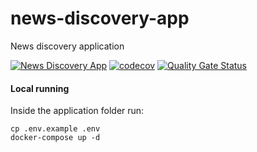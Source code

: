 # news-discovery-app
News discovery application

[![News Discovery App](https://github.com/DeejayRevok/news-discovery-app/actions/workflows/pythonapp.yml/badge.svg?branch=develop)](https://github.com/DeejayRevok/news-discovery-app/actions/workflows/pythonapp.yml)
[![codecov](https://codecov.io/gh/DeejayRevok/news-discovery-app/branch/develop/graph/badge.svg?token=5IMQQ2B7QP)](https://codecov.io/gh/DeejayRevok/news-discovery-app)
[![Quality Gate Status](https://sonarcloud.io/api/project_badges/measure?project=DeejayRevok_news-discovery-app&metric=alert_status)](https://sonarcloud.io/dashboard?id=DeejayRevok_news-discovery-app)

#### Local running
Inside the application folder run:
```
cp .env.example .env
docker-compose up -d
```
